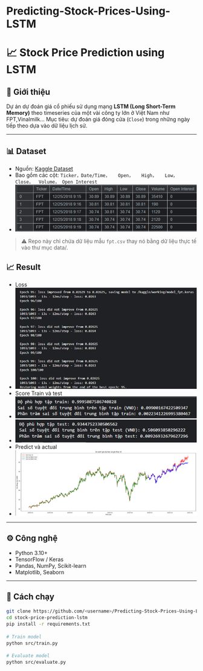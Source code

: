 # Predicting-Stock-Prices-Using-LSTM
# 📈 Stock Price Prediction using LSTM

## 🚀 Giới thiệu
Dự án dự đoán giá cổ phiếu sử dụng mạng **LSTM (Long Short-Term Memory)** theo timeseries của một vài công ty lớn ở Việt Nam như FPT,Vinalmilk...
Mục tiêu: dự đoán giá đóng cửa (`Close`) trong những ngày tiếp theo dựa vào dữ liệu lịch sử.

---

## 📊 Dataset
- Nguồn: [Kaggle Dataset](https://www.kaggle.com/code/huynguyen221/predicting-stock-prices-using-lstm)
- Bao gồm các cột: `Ticker，Date/Time，	Open，	High，	Low，	Close，	Volume，	Open Interest`
- ![alt text](data/image.png)
> ⚠️ Repo này chỉ chứa dữ liệu mẫu `fpt.csv` thay nó bằng dữ liệu thực tế vào thư mục data/.
## 📈 Result
- Loss
- ![alt text](results/loss.png)
- Score Train và test
- ![alt text](results/score_train.png)
- ![alt text](results/score_test.png)
- Predict và actual
- ![alt text](results/predict.png)
---

## ⚙️ Công nghệ
- Python 3.10+
- TensorFlow / Keras
- Pandas, NumPy, Scikit-learn
- Matplotlib, Seaborn

---

## 🔧 Cách chạy
```bash
git clone https://github.com/<username>/Predicting-Stock-Prices-Using-LSTM.git
cd stock-price-prediction-lstm
pip install -r requirements.txt

# Train model
python src/train.py

# Evaluate model
python src/evaluate.py
